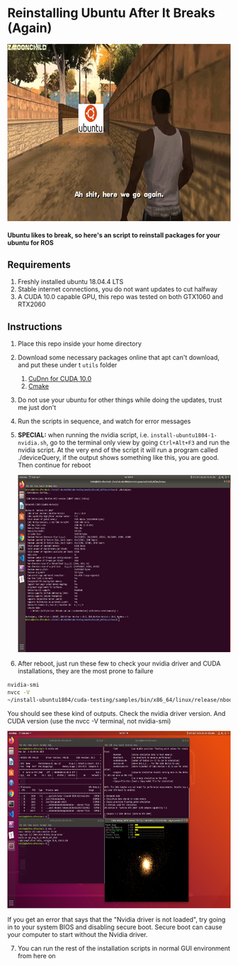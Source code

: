 # Reinstalling Ubuntu After It Breaks (Again)

<img src="media/here-we-go-again.jpg" width="700" height="400" />

#### Ubuntu likes to break, so here's an script to reinstall packages for your ubuntu for ROS

## Requirements
1. Freshly installed ubuntu 18.04.4 LTS
2. Stable internet connections, you do not want updates to cut halfway
3. A CUDA 10.0 capable GPU, this repo was tested on both GTX1060 and RTX2060

## Instructions
1. Place this repo inside your home directory

2. Download some necessary packages online that apt can't download, and put these under t `utils` folder
   1. [CuDnn for CUDA 10.0](https://docs.nvidia.com/deeplearning/sdk/cudnn-install/index.html)
   2. [Cmake](https://github.com/Kitware/CMake/releases/download/v3.17.3/cmake-3.17.3.tar.gz)
   
3. Do not use your ubuntu for other things while doing the updates, trust me just don't

4. Run the scripts in sequence, and watch for error messages

5. **SPECIAL:** when running the nvidia script, i.e. `install-ubuntu1804-1-nvidia.sh`, go to the terminal only view by going `Ctrl+Alt+F3` and run the nvidia script. At the very end of the script it will run a program called ./deviceQuery, if the output shows something like this, you are good. Then continue for reboot

   <img src="media/deviceQuery-success.png" width="700" height="400" />

6. After reboot, just run these few to check your nvidia driver and CUDA installations, they are the most prone to failure

  ```bash
  nvidia-smi
  nvcc -V
  ~/install-ubuntu1804/cuda-testing/samples/bin/x86_64/linux/release/nbody
  ```
  You should see these kind of outputs. Check the nvidia driver version. And CUDA version (use the nvcc -V terminal, not nvidia-smi)

  <img src="media/nvidia-success.png" width="700" height="400" />

   If you get an error that says that the "Nvidia driver is not loaded", try going in to your system BIOS and disabling secure boot. Secure boot can cause your computer to start without the Nvidia driver.

7. You can run the rest of the installation scripts in normal GUI environment from here on

